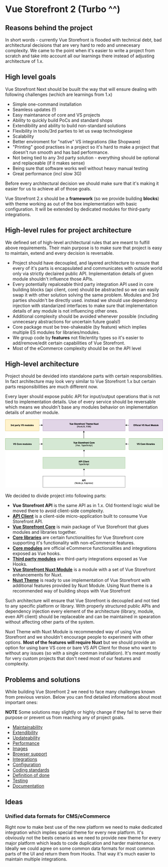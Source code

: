 # Vue Storefront 2 (Turbo ^^)

## Reasons behind the project

In short words - currently Vue Storefront is flooded with technical debt, bad architectural decisions that are very hard to redo and unnecesary complexity. We came to the point when it's easier to write a project from scratch and take into account all our learnings there instead of adjusting architecture of 1.x.


## High level goals

Vue Storefront Next should be buuilt the way that will ensure dealing with following challenges (wchich are learnings from 1.x)
- Simple one-command installation
- Seamless updates (!)
- Easy maintanance of core and VS projects
- Ability to quickly build PoCs and standard shops
- Extendibility and ability to build non-standard solutions
- Flexibility in tools/3rd parties to let us swap technologiese
- Scalability 
- Better enviroment for "native" VS integrations (like Shopware)
- "Printing" good practises in a project so it's hard to make a project that doesn't run smooth and has bad performance.
- Not being tied to any 3rd party solution - everything should be optional and replaceable (if it makes sense)
- Being sure that software works well without heavy manual testing
- Great performance (incl slow 3G)

Before every architectural decision we should make sure that it's making it easier for us to achieve all of those goals.

Vue Storefront 2.x should be a **framework** (so we provide building **blocks**) with theme working as out of the box implementation with basic configuration. It will be extended by dedicated modules for third-party integrations.

## High-level rules for project architecture

We defined set of high-level architectural rules that are meant to fulfill above requirements. Their main purpose is to make sure that project is easy to maintain, extend and every decision is reversable.


- Project should have decoupled, and layered architecture to ensure that every of it's parts is encapsulated and communicates with outside world only via strictly declaired public API. Implementation details of given module shouldn't influence those APIs.
- Every potentially repalceable third party integration API used in core building blocks (api client, core) should be abstracted so we can easily swap it with other solution solving the same problem. Modules and 3rd parties shouldn't be directly used. instead we should use dependency injection with standarized interfaces to make sure that implementation details of any module is not influencing other ones.
- Additional complexity should be avoided whenever possible (including unnecesary abstractions for uncertain future goals!)
- Core package must be tree-shakeable (by feature) which implies multiple ES modules for libraries/modules.
- We group code by **features** not file/entity types so it's easier to add/remove/edit certain capabilities of Vue Storefront.
- Most of the eCommerce complexity should be on the API level

## High-level architecture

Project should be devided into standalone parts with certain responsibilities. In fact architecture may look very similar to Vue Storefront 1.x but certain parts responsibilities are much different now.

Every layer should expose public API for input/output operations that is not tied to implementation details. Use of every service should be reversable which means we shouldn't base any modules behavior on implementation details of another module.

![Architecture](rfc/assets/vs-high-level-architecture-diagram.png)

We decided to divide project into following parts:

- **Vue Storefront API** is the same API as in 1.x. Old frontend logic wiull be moved there to avoid client-side complexity.
- [**API Client**](./rfc/api-client.md) is a client-side micro-application built to consume Vue Storefront API.
- [**Vue Storefront Core**](./rfc/core.md) is main package of Vue Storefront that glues modules and libraries together.
- [**Core libraries**](./rfc/libraries.md) are certain functionalities for Vue Storefront core supporting it's functionality with non-eCommerce features.
- [**Core modules**](./rfc/modules.md) are official eCommerce functionalities and integrations exposed as Vue hooks. 
- [**Third party modules**](./rfc/extendibility.md) are third-party integrations exposed as Vue Hooks.
- [**Vue Storefront Nuxt Module**](./rfc/nuxt-module.md) is a module with a set of Vue Storefront enhancements for Nuxt.
- [**Nuxt Theme**](./rfc/nuxt-theme.md) is ready to use implementation of Vue Storefront with additional features provided by Nuxt Module. Using Nuxt theme is a recommended way of building shops with Vue Storefront 

Such architecture will ensure that Vue Storefront is decoupled and not tied to any specific platform or library. With properly structured public APIs and dependency injection every element of the architecture (library, module, even API client) should be replaceable and can be maintained in spearation without affecting other parts of the system.

Nuxt Theme with Nuxt Module is recommended way of using Vue Storefront and we shouldn't encourage people to experiment with other options. **Most of the features will require Nuxt** but we should provide an option for using bare VS core or bare VS API Client for those who want to without any issues (so with a single comman installation). It's meant mostly for very custom projects that don't need most of our features and complexity.

## Problems and solutions

While building Vue Storefront 2 we need to face many challenges known from previous version. Below you can find detailed informations about most important ones:

**NOTE** Some solutions may slightly or highly change if they fail to serve their purpose or prevent us from reaching any of project goals.

- [Maintainability]()
- [Extendibility]()
- [Updateability]()
- [Performance]()
- [Images]()
- [Browser support]()
- [Integrations]()
- [Configuration]()
- [Coding standards]()
- [Definition of done]()
- [Testing]()
- [Documentation]()

## Ideas

### Unified data formats for CMS/eCommerce

Right now to make best use of the new platform we need to make dedicated integration which implies special theme for every new platform. It's obviously not the bests cenario as we need to provide new theme for every major platform which leads to code duplication and harder maintenance. Ideally we could agree on some common data formats for most common parts of the UI and return them from Hooks. That way it's much easier to maintain multiple integrations.